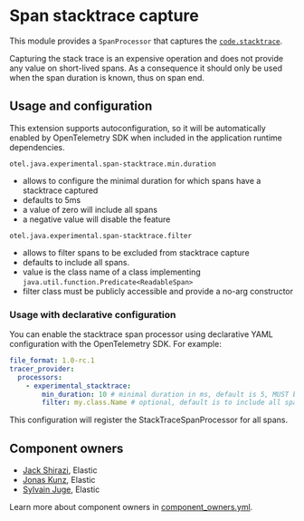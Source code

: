 # Span stacktrace capture

This module provides a `SpanProcessor` that captures the [`code.stacktrace`](https://opentelemetry.io/docs/specs/semconv/attributes-registry/code/).

Capturing the stack trace is an expensive operation and does not provide any value on short-lived spans.
As a consequence it should only be used when the span duration is known, thus on span end.

## Usage and configuration

This extension supports autoconfiguration, so it will be automatically enabled by OpenTelemetry
SDK when included in the application runtime dependencies.

`otel.java.experimental.span-stacktrace.min.duration`

- allows to configure the minimal duration for which spans have a stacktrace captured
- defaults to 5ms
- a value of zero will include all spans
- a negative value will disable the feature

`otel.java.experimental.span-stacktrace.filter`

- allows to filter spans to be excluded from stacktrace capture
- defaults to include all spans.
- value is the class name of a class implementing `java.util.function.Predicate<ReadableSpan>`
- filter class must be publicly accessible and provide a no-arg constructor

### Usage with declarative configuration

You can enable the stacktrace span processor using declarative YAML configuration with the OpenTelemetry SDK. For example:

```yaml
file_format: 1.0-rc.1
tracer_provider:
  processors:
    - experimental_stacktrace:
        min_duration: 10 # minimal duration in ms, default is 5, MUST be an integer
        filter: my.class.Name # optional, default is to include all spans
```

This configuration will register the StackTraceSpanProcessor for all spans.

## Component owners

- [Jack Shirazi](https://github.com/jackshirazi), Elastic
- [Jonas Kunz](https://github.com/jonaskunz), Elastic
- [Sylvain Juge](https://github.com/sylvainjuge), Elastic

Learn more about component owners in [component_owners.yml](../.github/component_owners.yml).
